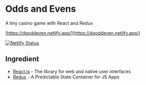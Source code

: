 # Odds and Evens

A tiny casino game with React and Redux

[https://dgoddeven.netlify.app/](https://dgoddeven.netlify.app/)

[![Netlify Status](https://api.netlify.com/api/v1/badges/be048504-747f-459e-af97-8487d6add140/deploy-status)](https://app.netlify.com/sites/amazing-rabanadas-23e5a7/deploys)

## Ingredient

- [React.js](https://react.dev/) - The library for web and native user interfaces
- [Redux](https://redux.js.org/) - A Predictable State Container for JS Apps
